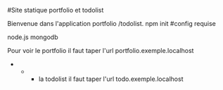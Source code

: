 #Site statique portfolio et todolist 

Bienvenue dans l'application portfolio /todolist. 
 npm init
#config requise 

node.js 
mongodb

Pour voir le portfolio il faut taper l'url portfolio.exemple.localhost
 -  -  -  la todolist il faut taper l'url todo.exemple.localhost
